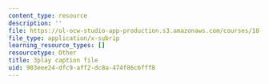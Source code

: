 ```yaml
---
content_type: resource
description: ''
file: https://ol-ocw-studio-app-production.s3.amazonaws.com/courses/18-03sc-differential-equations-fall-2011/903eee24dfc9aff2dc8a474f86c6fff8_te6Mplq3DCU.srt
file_type: application/x-subrip
learning_resource_types: []
resourcetype: Other
title: 3play caption file
uid: 903eee24-dfc9-aff2-dc8a-474f86c6fff8
---
```

